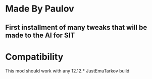 # Made By Paulov

## First installment of many tweaks that will be made to the AI for SIT

# Compatibility
This mod should work with any 12.12.* JustEmuTarkov build